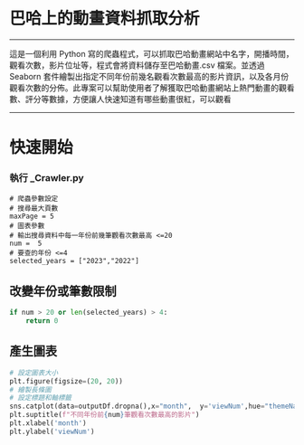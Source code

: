 #  巴哈上的動畫資料抓取分析


----------


這是一個利用 Python 寫的爬蟲程式，可以抓取巴哈動畫網站中名字，開播時間，觀看次數，影片位址等，程式會將資料儲存至巴哈動畫.csv 檔案。並透過 Seaborn 套件繪製出指定不同年份前幾名觀看次數最高的影片資訊，以及各月份觀看次數的分佈。此專案可以幫助使用者了解獲取巴哈動畫網站上熱門動畫的觀看數、評分等數據，方便讓人快速知道有哪些動畫很紅，可以觀看







----------
# 快速開始

### 執行 _Crawler.py
```python=
# 爬蟲參數設定
# 搜尋最大頁數
maxPage = 5
# 圖表參數
# 輸出搜尋資料中每一年份前幾筆觀看次數最高 <=20
num =  5
# 要查的年份 <=4
selected_years = ["2023","2022"]
```
## 改變年份或筆數限制

```python =
if num > 20 or len(selected_years) > 4:
    return 0
```

## 產生圖表
```python =
# 設定圖表大小
plt.figure(figsize=(20, 20))
# 繪製長條圖
# 設定標題和軸標籤
sns.catplot(data=outputDf.dropna(),x="month",  y='viewNum',hue="themeName" ,col ="year", palette='colorblind',kind="bar",col_wrap=2)
plt.suptitle(f"不同年份前{num}筆觀看次數最高的影片")
plt.xlabel('month')
plt.ylabel('viewNum')
```
